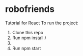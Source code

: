 # robofriends
<p> Tutorial for React To run the project: </p>

<ol>
  <li>Clone this repo </li>
  <li>Run npm install /<li>
  <li>Run npm start </li>
<ol>

